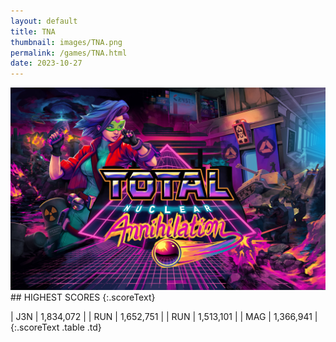 ```yaml
---
layout: default
title: TNA
thumbnail: images/TNA.png
permalink: /games/TNA.html
date: 2023-10-27
---
```


<img src="../images/TNA.png" class="gameThumbnail img-fluid mx-auto align-middle">
## HIGHEST SCORES
{:.scoreText}

| J3N | 1,834,072 | 
| RUN | 1,652,751 | 
| RUN | 1,513,101 | 
| MAG | 1,366,941 | 
{:.scoreText .table .td}

